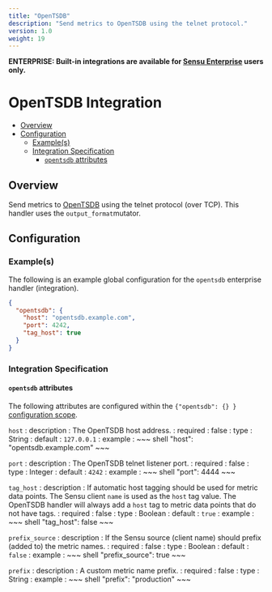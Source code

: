 ```yaml
---
title: "OpenTSDB"
description: "Send metrics to OpenTSDB using the telnet protocol."
version: 1.0
weight: 19
---
```


**ENTERPRISE: Built-in integrations are available for [Sensu Enterprise][1]
users only.**

# OpenTSDB Integration

- [Overview](#overview)
- [Configuration](#configuration)
  - [Example(s)](#examples)
  - [Integration Specification](#integration-specification)
    - [`opentsdb` attributes](#opentsdb-attributes)

## Overview

Send metrics to [OpenTSDB][2] using the telnet protocol (over TCP). This
handler uses the `output_format`mutator.

## Configuration

### Example(s)

The following is an example global configuration for the `opentsdb` enterprise
handler (integration).

~~~ json
{
  "opentsdb": {
    "host": "opentsdb.example.com",
    "port": 4242,
    "tag_host": true
  }
}
~~~

### Integration Specification

#### `opentsdb` attributes

The following attributes are configured within the `{"opentsdb": {} }`
[configuration scope][3].

`host`
: description
  : The OpenTSDB host address.
: required
  : false
: type
  : String
: default
  : `127.0.0.1`
: example
  : ~~~ shell
    "host": "opentsdb.example.com"
    ~~~

`port`
: description
  : The OpenTSDB telnet listener port.
: required
  : false
: type
  : Integer
: default
  : `4242`
: example
  : ~~~ shell
    "port": 4444
    ~~~

`tag_host`
: description
  : If automatic host tagging should be used for metric data points. The Sensu
    client `name` is used as the `host` tag value. The OpenTSDB handler will
    always add a `host` tag to metric data points that do not have tags.
: required
  : false
: type
  : Boolean
: default
  : `true`
: example
  : ~~~ shell
    "tag_host": false
    ~~~

`prefix_source`
: description
  : If the Sensu source (client name) should prefix (added to) the metric names.
: required
  : false
: type
  : Boolean
: default
  : `false`
: example
  : ~~~ shell
    "prefix_source": true
    ~~~

`prefix`
: description
  : A custom metric name prefix.
: required
  : false
: type
  : String
: example
  : ~~~ shell
    "prefix": "production"
    ~~~

[1]:  /enterprise
[2]:  http://opentsdb.net?ref=sensu-enterprise
[3]:  ../../reference/configuration.html#configuration-scopes
